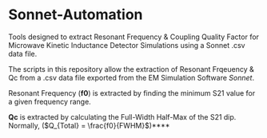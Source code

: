 # Sonnet-Automation
Tools designed to extract Resonant Frequency &amp; Coupling Quality Factor for Microwave Kinetic Inductance Detector Simulations using a Sonnet .csv data file. 

The scripts in this repository allow the extraction of Resonant Frqeuency &amp; Qc from a .csv data file exported from the EM Simulation Software _Sonnet_.

Resonant Frequency (**f0**) is extracted by finding the minimum S21 value for a given frequency range.

**Qc** is extracted by calculating the Full-Width Half-Max of the S21 dip. Normally, ($Q_{Total} = \frac{f0}{FWHM}$)****
